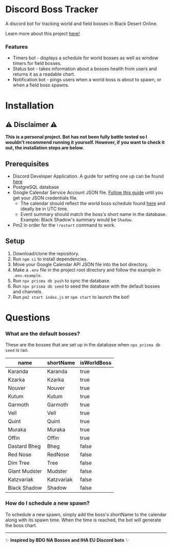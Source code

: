 # Discord Boss Tracker
A discord bot for tracking world and field bosses in Black Desert Online.

Learn more about this project [here!](https://www.jamesmulvaney.co.uk/projects/discord-boss-tracker)

### Features
- Timers bot - displays a schedule for world bosses as well as window timers for field bosses.
- Status bot - takes information about a bosses health from users and returns it as a readable chart.
- Notification bot - pings users when a world boss is about to spawn, or when a field boss spawns.

# Installation

## ⚠️ Disclaimer ⚠️

**This is a personal project. Bot has not been fully battle tested so I wouldn't recommend running it yourself. However, if you want to check it out, the installation steps are below.**

## Prerequisites

* Discord Developer Application. A guide for setting one up can be found [here](https://discordjs.guide/preparations/setting-up-a-bot-application.html#creating-your-bot)
* PostgreSQL database
* Google Calendar Service Account JSON file. [Follow this guide](https://developers.google.com/calendar/api/quickstart/nodejs#authorize_credentials_for_a_desktop_application) until you get your JSON credentials file.
    - The calendar should reflect the world boss schedule found [here](https://www.naeu.playblackdesert.com/en-US/Wiki?wikiNo=83) and ideally be in UTC time.
    - Event summary should match the boss's short name in the database. Example: Black Shadow's summary would be `Shadow`.
* Pm2 in order for the `!restart` command to work.

## Setup

1. Download/clone the repository.
2. Run `npm ci` to install dependencies.
3. Move your Google Calendar API JSON file into the bot directory.
4. Make a `.env` file in the project root directory and follow the example in `.env.example`.
5. Run `npx prisma db push` to sync the database.
6. Run `npx prisma db seed` to seed the database with the default bosses and channels.
7. Run `pm2 start index.js` or `npm start` to launch the bot!

# Questions

### What are the default bosses?

These are the bosses that are set up in the database when `npx prisma db seed` is ran.

| name | shortName | isWorldBoss |
| ---- | --------- | ----------- |
| Karanda | Karanda | true |
| Kzarka | Kzarka | true |
| Nouver | Nouver | true |
| Kutum | Kutum | true |
| Garmoth | Garmoth | true |
| Vell | Vell | true |
| Quint | Quint | true |
| Muraka | Muraka | true |
| Offin | Offin | true |
| Dastard Bheg | Bheg | false |
| Red Nose | RedNose | false |
| Dim Tree | Tree | false |
| Giant Mudster | Mudster | false |
| Katzvariak | Katzvariak | false |
| Black Shadow | Shadow | false |

### How do I schedule a new spawn?

To schedule a new spawn, simply add the boss's shortName to the calendar along with its spawn time. When the time is reached, the bot will generate the boss chart.

---

✨ **Inspired by BDO NA Bosses and IHA EU Discord bots** ✨
